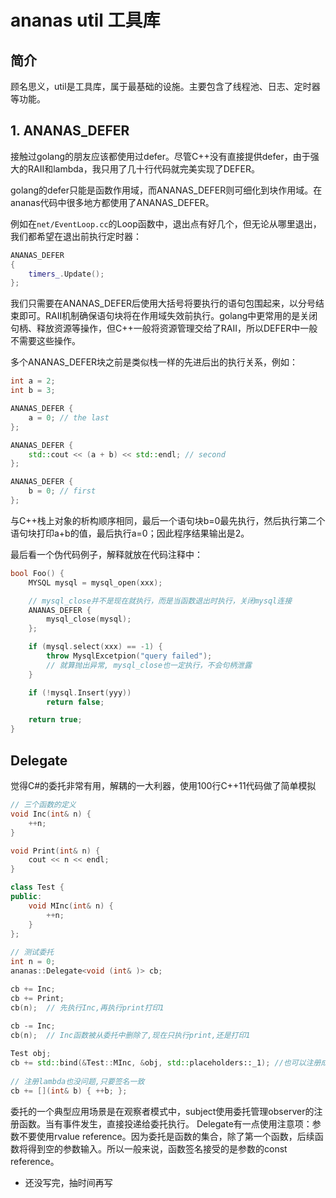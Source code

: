 # ananas util 工具库

## 简介

  顾名思义，util是工具库，属于最基础的设施。主要包含了线程池、日志、定时器等功能。

## 1. ANANAS_DEFER

  接触过golang的朋友应该都使用过defer。尽管C++没有直接提供defer，由于强大的RAII和lambda，我只用了几十行代码就完美实现了DEFER。

  golang的defer只能是函数作用域，而ANANAS_DEFER则可细化到块作用域。在ananas代码中很多地方都使用了ANANAS_DEFER。

  例如在`net/EventLoop.cc`的Loop函数中，退出点有好几个，但无论从哪里退出，我们都希望在退出前执行定时器：

  ```cpp
  ANANAS_DEFER
  {
      timers_.Update();
  };
  ```

  我们只需要在ANANAS_DEFER后使用大括号将要执行的语句包围起来，以分号结束即可。RAII机制确保语句块将在作用域失效前执行。golang中更常用的是关闭句柄、释放资源等操作，但C++一般将资源管理交给了RAII，所以DEFER中一般不需要这些操作。

  多个ANANAS_DEFER块之前是类似栈一样的先进后出的执行关系，例如：
  ```cpp
  int a = 2;
  int b = 3;

  ANANAS_DEFER {
      a = 0; // the last
  };

  ANANAS_DEFER {
      std::cout << (a + b) << std::endl; // second
  };

  ANANAS_DEFER {
      b = 0; // first
  };
  ```
  与C++栈上对象的析构顺序相同，最后一个语句块b=0最先执行，然后执行第二个语句块打印a+b的值，最后执行a=0；因此程序结果输出是2。

  最后看一个伪代码例子，解释就放在代码注释中：
  ```cpp
  bool Foo() {
      MYSQL mysql = mysql_open(xxx);

      // mysql_close并不是现在就执行，而是当函数退出时执行，关闭mysql连接
      ANANAS_DEFER {
          mysql_close(mysql);
      };

      if (mysql.select(xxx) == -1) {
          throw MysqlExcetpion("query failed");
          // 就算抛出异常, mysql_close也一定执行，不会句柄泄露
      }

      if (!mysql.Insert(yyy))
          return false;

      return true;
  }
  ```

## Delegate

  觉得C#的委托非常有用，解耦的一大利器，使用100行C++11代码做了简单模拟

  ```cpp
  // 三个函数的定义
  void Inc(int& n) {
      ++n;
  }

  void Print(int& n) {
      cout << n << endl;
  }

  class Test {
  public:
      void MInc(int& n) {
          ++n;
      }
  };
    
  // 测试委托
  int n = 0;
  ananas::Delegate<void (int& )> cb;

  cb += Inc;
  cb += Print;
  cb(n);  // 先执行Inc,再执行print打印1
    
  cb -= Inc;
  cb(n);  // Inc函数被从委托中删除了,现在只执行print,还是打印1

  Test obj;
  cb += std::bind(&Test::MInc, &obj, std::placeholders::_1); //也可以注册成员函数
    
  // 注册lambda也没问题,只要签名一致
  cb += [](int& b) { ++b; };
  ```
  委托的一个典型应用场景是在观察者模式中，subject使用委托管理observer的注册函数。当有事件发生，直接投递给委托执行。
  Delegate有一点使用注意项：参数不要使用rvalue reference。因为委托是函数的集合，除了第一个函数，后续函数将得到空的参数输入。所以一般来说，函数签名接受的是参数的const reference。


* 还没写完，抽时间再写

